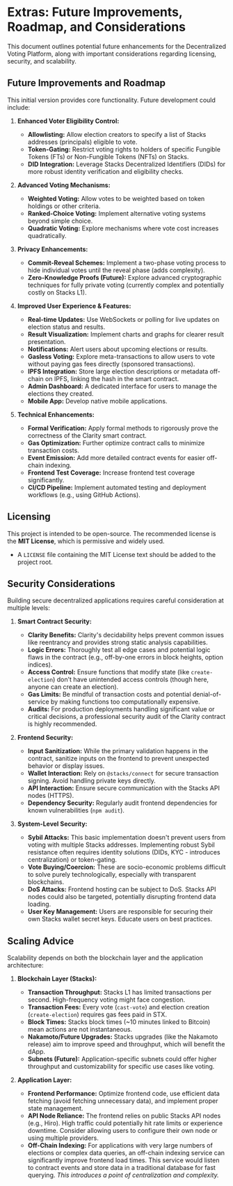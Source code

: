 # Extras: Future Improvements, Roadmap, and Considerations

This document outlines potential future enhancements for the Decentralized Voting Platform, along with important considerations regarding licensing, security, and scalability.

## Future Improvements and Roadmap

This initial version provides core functionality. Future development could include:

1.  **Enhanced Voter Eligibility Control:**
    *   **Allowlisting:** Allow election creators to specify a list of Stacks addresses (principals) eligible to vote.
    *   **Token-Gating:** Restrict voting rights to holders of specific Fungible Tokens (FTs) or Non-Fungible Tokens (NFTs) on Stacks.
    *   **DID Integration:** Leverage Stacks Decentralized Identifiers (DIDs) for more robust identity verification and eligibility checks.

2.  **Advanced Voting Mechanisms:**
    *   **Weighted Voting:** Allow votes to be weighted based on token holdings or other criteria.
    *   **Ranked-Choice Voting:** Implement alternative voting systems beyond simple choice.
    *   **Quadratic Voting:** Explore mechanisms where vote cost increases quadratically.

3.  **Privacy Enhancements:**
    *   **Commit-Reveal Schemes:** Implement a two-phase voting process to hide individual votes until the reveal phase (adds complexity).
    *   **Zero-Knowledge Proofs (Future):** Explore advanced cryptographic techniques for fully private voting (currently complex and potentially costly on Stacks L1).

4.  **Improved User Experience & Features:**
    *   **Real-time Updates:** Use WebSockets or polling for live updates on election status and results.
    *   **Result Visualization:** Implement charts and graphs for clearer result presentation.
    *   **Notifications:** Alert users about upcoming elections or results.
    *   **Gasless Voting:** Explore meta-transactions to allow users to vote without paying gas fees directly (sponsored transactions).
    *   **IPFS Integration:** Store large election descriptions or metadata off-chain on IPFS, linking the hash in the smart contract.
    *   **Admin Dashboard:** A dedicated interface for users to manage the elections they created.
    *   **Mobile App:** Develop native mobile applications.

5.  **Technical Enhancements:**
    *   **Formal Verification:** Apply formal methods to rigorously prove the correctness of the Clarity smart contract.
    *   **Gas Optimization:** Further optimize contract calls to minimize transaction costs.
    *   **Event Emission:** Add more detailed contract events for easier off-chain indexing.
    *   **Frontend Test Coverage:** Increase frontend test coverage significantly.
    *   **CI/CD Pipeline:** Implement automated testing and deployment workflows (e.g., using GitHub Actions).

## Licensing

This project is intended to be open-source. The recommended license is the **MIT License**, which is permissive and widely used.

*   A `LICENSE` file containing the MIT License text should be added to the project root.

## Security Considerations

Building secure decentralized applications requires careful consideration at multiple levels:

1.  **Smart Contract Security:**
    *   **Clarity Benefits:** Clarity's decidability helps prevent common issues like reentrancy and provides strong static analysis capabilities.
    *   **Logic Errors:** Thoroughly test all edge cases and potential logic flaws in the contract (e.g., off-by-one errors in block heights, option indices).
    *   **Access Control:** Ensure functions that modify state (like `create-election`) don't have unintended access controls (though here, anyone can create an election).
    *   **Gas Limits:** Be mindful of transaction costs and potential denial-of-service by making functions too computationally expensive.
    *   **Audits:** For production deployments handling significant value or critical decisions, a professional security audit of the Clarity contract is highly recommended.

2.  **Frontend Security:**
    *   **Input Sanitization:** While the primary validation happens in the contract, sanitize inputs on the frontend to prevent unexpected behavior or display issues.
    *   **Wallet Interaction:** Rely on `@stacks/connect` for secure transaction signing. Avoid handling private keys directly.
    *   **API Interaction:** Ensure secure communication with the Stacks API nodes (HTTPS).
    *   **Dependency Security:** Regularly audit frontend dependencies for known vulnerabilities (`npm audit`).

3.  **System-Level Security:**
    *   **Sybil Attacks:** This basic implementation doesn't prevent users from voting with multiple Stacks addresses. Implementing robust Sybil resistance often requires identity solutions (DIDs, KYC - introduces centralization) or token-gating.
    *   **Vote Buying/Coercion:** These are socio-economic problems difficult to solve purely technologically, especially with transparent blockchains.
    *   **DoS Attacks:** Frontend hosting can be subject to DoS. Stacks API nodes could also be targeted, potentially disrupting frontend data loading.
    *   **User Key Management:** Users are responsible for securing their own Stacks wallet secret keys. Educate users on best practices.

## Scaling Advice

Scalability depends on both the blockchain layer and the application architecture:

1.  **Blockchain Layer (Stacks):**
    *   **Transaction Throughput:** Stacks L1 has limited transactions per second. High-frequency voting might face congestion.
    *   **Transaction Fees:** Every vote (`cast-vote`) and election creation (`create-election`) requires gas fees paid in STX.
    *   **Block Times:** Stacks block times (~10 minutes linked to Bitcoin) mean actions are not instantaneous.
    *   **Nakamoto/Future Upgrades:** Stacks upgrades (like the Nakamoto release) aim to improve speed and throughput, which will benefit the dApp.
    *   **Subnets (Future):** Application-specific subnets could offer higher throughput and customizability for specific use cases like voting.

2.  **Application Layer:**
    *   **Frontend Performance:** Optimize frontend code, use efficient data fetching (avoid fetching unnecessary data), and implement proper state management.
    *   **API Node Reliance:** The frontend relies on public Stacks API nodes (e.g., Hiro). High traffic could potentially hit rate limits or experience downtime. Consider allowing users to configure their own node or using multiple providers.
    *   **Off-Chain Indexing:** For applications with very large numbers of elections or complex data queries, an off-chain indexing service can significantly improve frontend load times. This service would listen to contract events and store data in a traditional database for fast querying. *This introduces a point of centralization and complexity.*
